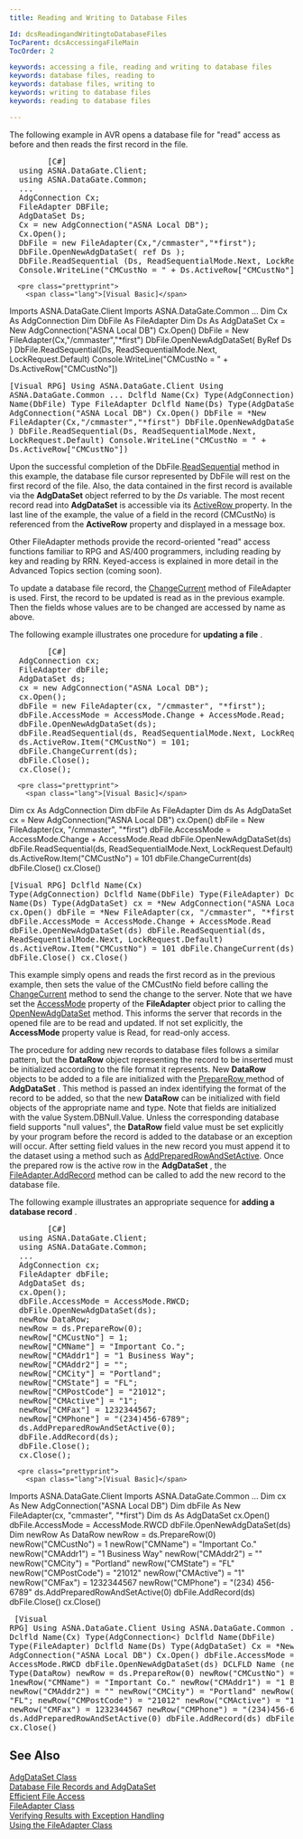 ```yaml
---
title: Reading and Writing to Database Files

Id: dcsReadingandWritingtoDatabaseFiles
TocParent: dcsAccessingaFileMain
TocOrder: 2

keywords: accessing a file, reading and writing to database files
keywords: database files, reading to
keywords: database files, writing to
keywords: writing to database files
keywords: reading to database files

---
```


The following example in AVR <span>opens a database file</span> for "read" access as before and then reads the first record in the file.
<pre class="prettyprint">
        <span class="lang">[C#]</span>
  using ASNA.DataGate.Client;
  using ASNA.DataGate.Common;
  ...
  AdgConnection Cx;
  FileAdapter DBFile;
  AdgDataSet Ds;
  Cx = new AdgConnection("ASNA Local DB");
  Cx.Open();
  DbFile = new FileAdapter(Cx,"/cmmaster","*first");
  DbFile.OpenNewAdgDataSet( ref Ds );
  DbFile.ReadSequential (Ds, ReadSequentialMode.Next, LockRequest.Default);
  Console.WriteLine("CMCustNo = " + Ds.ActiveRow["CMCustNo"]);</pre>
      <pre class="prettyprint">
        <span class="lang">[Visual Basic]</span>
  Imports ASNA.DataGate.Client
  Imports ASNA.DataGate.Common
  ...
  Dim Cx As AdgConnection
  Dim DbFile As FileAdapter
  Dim Ds As AdgDataSet
  Cx = New AdgConnection("ASNA Local DB")
  Cx.Open() 
  DbFile = New FileAdapter(Cx,"/cmmaster","*first")
  DbFile.OpenNewAdgDataSet( ByRef Ds )
  DbFile.ReadSequential(Ds, ReadSequentialMode.Next, LockRequest.Default)
  Console.WriteLine("CMCustNo = " + Ds.ActiveRow["CMCustNo"])</pre>
      <pre class="prettyprint">
        <span class="lang">[Visual RPG]</span>
  Using ASNA.DataGate.Client
  Using ASNA.DataGate.Common
  ...
  Dclfld Name(Cx) Type(AdgConnection)
  Dclfld Name(DbFile) Type FileAdapter
  Dclfld Name(Ds) Type(AdgDataSet)
  Cx = *New AdgConnection("ASNA Local DB")
  Cx.Open()
  DbFile = *New FileAdapter(Cx,"/cmmaster","*first")
  DbFile.OpenNewAdgDataSet( *ByRef Ds )
  DbFile.ReadSequential(Ds, ReadSequentialMode.Next, LockRequest.Default)
  Console.WriteLine("CMCustNo = " + Ds.ActiveRow["CMCustNo"])</pre>

Upon the successful completion of the DbFile.[ReadSequential](file-adapter-class-read-sequential-method.html) method in this example, the database file cursor represented by DbFile will rest on the first record of the file. Also, the data contained in the first record is available via the <span> **AdgDataSet** </span> object referred to by the <span> *Ds* </span> variable. The most recent record read into **AdgDataSet** is accessible via its [ActiveRow ](adg-dataset-class-active-row-property.html) property. In the last line of the example, the value of a field in the record (CMCustNo) is referenced from the <span> **ActiveRow** </span> property and displayed in a message box.

Other <span>FileAdapter</span> methods provide the record-oriented "read" access functions familiar to RPG and AS/400 programmers, including reading by key and reading by RRN. Keyed-access is explained in more detail in the Advanced Topics section (coming soon). 

To update a database file record, the [ ChangeCurrent](file-adapter-class-change-current-method.html) method of FileAdapter is used. First, the record to be updated is read as in the previous example. Then the fields whose values are to be changed are accessed by name as above. 

The following example illustrates one procedure for **updating a file** .
<pre class="prettyprint">
        <span class="lang">[C#]</span>
  AdgConnection cx; 
  FileAdapter dbFile;
  AdgDataSet ds;
  cx = new AdgConnection("ASNA Local DB");
  cx.Open();
  dbFile = new FileAdapter(cx, "/cmmaster", "*first");
  dbFile.AccessMode = AccessMode.Change + AccessMode.Read;
  dbFile.OpenNewAdgDataSet(ds);
  dbFile.ReadSequential(ds, ReadSequentialMode.Next, LockRequest.Default);
  ds.ActiveRow.Item("CMCustNo") = 101;
  dbFile.ChangeCurrent(ds);
  dbFile.Close();
  cx.Close();</pre>
      <pre class="prettyprint">
        <span class="lang">[Visual Basic]</span>
  Dim cx As AdgConnection
  Dim dbFile As FileAdapter
  Dim ds As AdgDataSet
  cx = New AdgConnection("ASNA Local DB")
  cx.Open()
  dbFile = New FileAdapter(cx, "/cmmaster", "*first")
  dbFile.AccessMode = AccessMode.Change + AccessMode.Read
  dbFile.OpenNewAdgDataSet(ds)
  dbFile.ReadSequential(ds, ReadSequentialMode.Next, LockRequest.Default)
  ds.ActiveRow.Item("CMCustNo") = 101
  dbFile.ChangeCurrent(ds)
  dbFile.Close()
  cx.Close()</pre>
      <pre class="prettyprint">
        <span class="lang">[Visual RPG]</span>
  Dclfld Name(Cx) Type(AdgConnection)
  Dclfld Name(DbFile) Type(FileAdapter)
  Dclfld Name(Ds) Type(AdgDataSet)
  cx = *New AdgConnection("ASNA Local DB")
  cx.Open()
  dbFile = *New FileAdapter(cx, "/cmmaster", "*first")
  dbFile.AccessMode = AccessMode.Change + AccessMode.Read
  dbFile.OpenNewAdgDataSet(ds)
  dbFile.ReadSequential(ds, ReadSequentialMode.Next, LockRequest.Default)
  ds.ActiveRow.Item("CMCustNo") = 101
  dbFile.ChangeCurrent(ds)
  dbFile.Close()
  cx.Close()</pre>

This example simply opens and reads the first record as in the previous example, then sets the value of the CMCustNo field before calling the [ ChangeCurrent](file-adapter-class-change-current-method.html) method to send the change to the server. Note that we have set the [AccessMode](file-adapter-class-access-mode-property.html) property of the **FileAdapter** object prior to calling the [ OpenNewAdgDataSet](file-adapter-class-open-new-adg-dataset-method.html) method. This informs the server that records in the opened file are to be read and updated. If not set explicitly, the <span> **AccessMode** </span> property value is Read, for read-only access.

The procedure for adding new records to database files follows a similar pattern, but the <span> **DataRow** </span> object representing the record to be inserted must be initialized according to the file format it represents. New **DataRow** objects to be added to a file are initialized with the [ PrepareRow ](adg-dataset-class-prepare-row-method-main.html)method of **AdgDataSet** . This method is passed an index identifying the format of the record to be added, so that the new **DataRow** can be initialized with field objects of the appropriate name and type. Note that fields are initialized with the value <span>System.DBNull.Value</span>. Unless the corresponding database field supports "null values", the **DataRow** field value must be set explicitly by your program before the record is added to the database or an exception will occur. After setting field values in the new record you must append it to the dataset using a method such as [ AddPreparedRowAndSetActive](adg-dataset-class-add-prepared-row-and-set-active-method.html). Once the prepared row is the active row in the **AdgDataSet** , the [ FileAdapter.AddRecord](file-adapter-class-add-record-method.html) method can be called to add the new record to the database file.

The following example illustrates an appropriate sequence for **adding a database record** .
<pre class="prettyprint">
        <span class="lang">[C#]</span>
  using ASNA.DataGate.Client;
  using ASNA.DataGate.Common;
  ...
  AdgConnection cx;
  FileAdapter dbFile;
  AdgDataSet ds;
  cx.Open();
  dbFile.AccessMode = AccessMode.RWCD;
  dbFile.OpenNewAdgDataSet(ds);
  newRow DataRow;
  newRow = ds.PrepareRow(0);
  newRow["CMCustNo"] = 1;
  newRow["CMName"] = "Important Co.";
  newRow["CMAddr1"] = "1 Business Way";
  newRow["CMAddr2"] = "";
  newRow["CMCity"] = "Portland";
  newRow["CMState"] = "FL";
  newRow["CMPostCode"] = "21012";
  newRow["CMActive"] = "1";
  newRow["CMFax"] = 1232344567;
  newRow["CMPhone"] = "(234)456-6789";
  ds.AddPreparedRowAndSetActive(0);
  dbFile.AddRecord(ds);
  dbFile.Close();
  cx.Close();</pre>
      <pre class="prettyprint">
        <span class="lang">[Visual Basic]</span>
  Imports ASNA.DataGate.Client
  Imports ASNA.DataGate.Common
  ...
  Dim cx As New AdgConnection("ASNA Local DB")
  Dim dbFile As New FileAdapter(cx, "cmmaster", "*first")
  Dim ds As AdgDataSet
  cx.Open()
  dbFile.AccessMode = AccessMode.RWCD
  dbFile.OpenNewAdgDataSet(ds)
  Dim newRow As DataRow
  newRow = ds.PrepareRow(0)
  newRow("CMCustNo") = 1
  newRow("CMName") = "Important Co."
  newRow("CMAddr1") = "1 Business Way"
  newRow("CMAddr2") = ""
  newRow("CMCity") = "Portland"
  newRow("CMState") = "FL"
  newRow("CMPostCode") = "21012"
  newRow("CMActive") = "1"
  newRow("CMFax") = 1232344567
  newRow("CMPhone") = "(234) 456-6789"
  ds.AddPreparedRowAndSetActive(0)
  dbFile.AddRecord(ds)
  dbFile.Close()
  cx.Close()</pre>
      <pre class="prettyprint">
        <span class="lang">[Visual RPG]</span>
  Using ASNA.DataGate.Client
  Using ASNA.DataGate.Common
  ...
  Dclfld Name(Cx) Type(AdgConnection&lt;)
  Dclfld Name(DbFile) Type(FileAdapter)
  Dclfld Name(Ds) Type(AdgDataSet)
  Cx = *New AdgConnection("ASNA Local DB")
  Cx.Open()
  dbFile.AccessMode = AccessMode.RWCD
  dbFile.OpenNewAdgDataSet(ds)
  DCLFLD Name (newRow) Type(DataRow)
  newRow = ds.PrepareRow(0)
  newRow("CMCustNo") = 1newRow("CMName") = "Important Co."
  newRow("CMAddr1") = "1 Business Way"
  newRow("CMAddr2") = ""
  newRow("CMCity") = "Portland"
  newRow("CMState") = "FL";
  newRow("CMPostCode") = "21012"
  newRow("CMActive") = "1"
  newRow("CMFax") = 1232344567
  newRow("CMPhone") = "(234)456-6789"
  ds.AddPreparedRowAndSetActive(0)
  dbFile.AddRecord(ds)
  dbFile.Close()
  cx.Close()</pre>

## See Also

[AdgDataSet Class](adg-dataset-class.html)
      <br />
      [Database File Records and 
				AdgDataSet](database-file-recordsand-adg-dataset.html)
      <br />
      [Efficient File Access](efficient-file-access.html)
      <br />
      [FileAdapter Class](file-adapter-class.html)
      <br />
      [Verifying Results with 
				Exception Handling](verifying-resultswith-exception-handling.html)
      <br />
      [Using the FileAdapter Class](usingthe-file-adapter-class.html)

